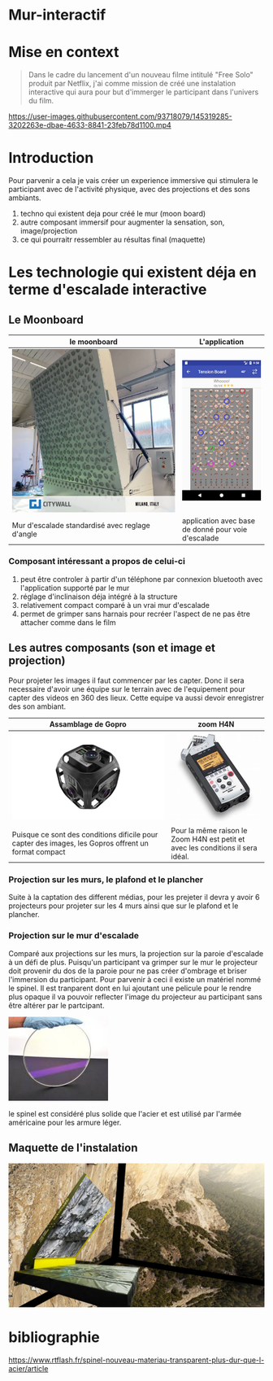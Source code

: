 # Mur-interactif

# Mise en context
> Dans le cadre du lancement d'un  nouveau filme intitulé "Free Solo" produit par Netflix, j'ai comme mission de créé une instalation interactive qui aura pour but d'immerger
> le participant dans l'univers du film.

https://user-images.githubusercontent.com/93718079/145319285-3202263e-dbae-4633-8841-23feb78d1100.mp4


# Introduction
Pour parvenir a cela je vais créer un experience immersive qui stimulera le participant avec de l'activité physique, avec des projections et des sons ambiants.


1. techno qui existent deja pour créé le mur (moon board) 
2. autre composant immersif pour augmenter la sensation, son, image/projection
3. ce qui pourraitr ressembler au résultas final (maquette)

# Les technologie qui existent déja en terme d'escalade interactive
  
  ## Le Moonboard

| le moonboard |  L'application |
| ----------- | ----------- |
| ![le moonboard](media/tension-board.jpg) |![le moonboard](media/tension-boardapp.png) |
| Mur d'escalade standardisé avec reglage d'angle  | application avec base de donné pour voie d'escalade  |

### Composant intéressant a propos de celui-ci
1. peut être controler à partir d'un téléphone par connexion bluetooth avec l'application supporté par le mur
2. réglage d'inclinaison déja intégré à la structure
3. relativement compact comparé à un vrai mur d'escalade
4. permet de grimper sans harnais pour recréer l'aspect de ne pas être attacher comme dans le film

## Les autres composants (son et image et projection)
  Pour projeter les images il faut commencer par les capter. Donc il sera necessaire d'avoir une équipe sur le terrain avec de l'equipement pour capter des videos en 360 des       lieux. Cette equipe va aussi devoir enregistrer des son ambiant.
  
   
 | Assamblage de Gopro |  zoom H4N |
| ----------- | ----------- |
| ![gopro](media/ts_209.jpg) |![zoom](media/zoom.jpg) |
| Puisque ce sont des conditions dificile pour capter des images, les Gopros offrent un format compact  | Pour la même raison le Zoom H4N est petit et avec les conditions il sera idéal.  |

### Projection sur les murs, le plafond et le plancher
  Suite à la captation des different médias, pour les prejeter il devra y avoir 6 projecteurs pour projeter sur les 4 murs ainsi que sur le plafond et le plancher.
  
 ### Projection sur le mur d'escalade
 Comparé aux projections sur les murs, la projection sur la paroie d'escalade à un défi de plus. Puisqu'un participant va grimper sur le mur le projecteur doit provenir du dos de la paroie pour ne pas créer d'ombrage et briser l'immersion du participant. Pour parvenir à ceci il existe un matériel nommé le spinel. Il est tranparent dont en lui ajoutant une pelicule pour le rendre plus opaque il va pouvoir reflecter l'image du projecteur au participant sans être altérer par le partcipant.
 
 
 ![le spinel](media/spinel_le_nouveau_materiau_transparent_plus_dur_que_lacier.jpg)
 
 le spinel est considéré plus solide que l'acier et est utilisé par l'armée américaine pour les armure léger.
 
 ## Maquette de l'instalation
  ![le spinel](media/maquette.png)
 

# bibliographie
https://www.rtflash.fr/spinel-nouveau-materiau-transparent-plus-dur-que-l-acier/article


